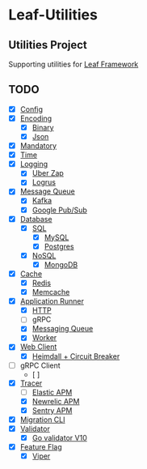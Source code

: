 # Leaf-Utilities

## Utilities Project
Supporting utilities for [Leaf Framework](https://github.com/paulusrobin/leaf)

## TODO
- [X] [Config](config)
- [X] [Encoding](encoding)
    - [X] [Binary](encoding/binary)
    - [X] [Json](encoding/json)
- [X] [Mandatory](mandatory)
- [X] [Time](time)
- [X] [Logging](logger/logger)
    - [X] [Uber Zap](logger/integrations/zap)
    - [X] [Logrus](logger/integrations/logrus)
- [x] [Message Queue](messageQueue/messageQueue)
    - [x] [Kafka](messageQueue/integrations/kafka)
    - [x] [Google Pub/Sub](messageQueue/integrations/googlePubsub)
- [x] [Database](database)
    - [x] [SQL](database/sql)
        - [x] [MySQL](database/sql/integrations/gorm/mysql)
        - [x] [Postgres](database/sql/integrations/gorm/postgresql)
    - [x] [NoSQL](database/nosql/nosql)
        - [x] [MongoDB](database/nosql/integrations/gomongo)
- [x] [Cache](cache/cache)
    - [x] [Redis](cache/integrations/redis)
    - [x] [Memcache](cache/integrations/memcache)
- [x] [Application Runner](appRunner)
    - [x] [HTTP](appRunner/server/http.go)
    - [ ] gRPC
    - [x] [Messaging Queue](appRunner/server/messaging.go)
    - [x] [Worker](appRunner/server/worker.go)
- [x] [Web Client](webClient/webClient)
    - [x] [Heimdall + Circuit Breaker](webClient/integrations/heimdall)
- [ ] gRPC Client
    - [ ] 
- [x] [Tracer](tracer/tracer)
   - [ ] [Elastic APM](tracer/integrations/elastic)
   - [x] [Newrelic APM](tracer/integrations/newRelic)
   - [x] [Sentry APM](tracer/integrations/sentry)
- [x] [Migration CLI](leafMigration)
- [x] [Validator](validator)
  - [x] [Go validator V10](validator/integrations/v10) 
- [x] [Feature Flag](featureFlag/featureFlag)
  - [x] [Viper](featureFlag/integrations/viper)